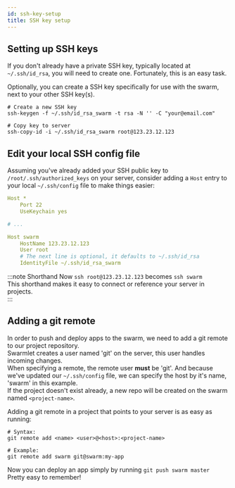 ```yaml
---
id: ssh-key-setup
title: SSH key setup
---
```


## Setting up SSH keys
If you don't already have a private SSH key, typically located at `~/.ssh/id_rsa`, you will need to create one. Fortunately, this is an easy task.  

Optionally, you can create a SSH key specifically for use with the swarm, next to your other SSH key(s).

```shell
# Create a new SSH key
ssh-keygen -f ~/.ssh/id_rsa_swarm -t rsa -N '' -C "your@email.com"

# Copy key to server
ssh-copy-id -i ~/.ssh/id_rsa_swarm root@123.23.12.123
```

## Edit your local SSH config file

Assuming you've already added your SSH public key to `/root/.ssh/authorized_keys` on your server, consider adding a `Host` entry to your local `~/.ssh/config` file to make things easier:

```yaml
Host *
    Port 22
    UseKeychain yes

# ...

Host swarm
    HostName 123.23.12.123
    User root
    # The next line is optional, it defaults to ~/.ssh/id_rsa
    IdentityFile ~/.ssh/id_rsa_swarm
```

:::note Shorthand
Now `ssh root@123.23.12.123` becomes `ssh swarm`  
This shorthand makes it easy to connect or reference your server in projects.  
:::

## Adding a git remote

In order to push and deploy apps to the swarm, we need to add a git remote to our project repository.  
Swarmlet creates a user named 'git' on the server, this user handles incoming changes.  
When specifying a remote, the remote user **must** be 'git'. And because we've updated our `~/.ssh/config` file, we can specify the host by it's name, 'swarm' in this example.  
If the project doesn't exist already, a new repo will be created on the swarm named `<project-name>`.

Adding a git remote in a project that points to your server is as easy as running:
```shell
# Syntax:
git remote add <name> <user>@<host>:<project-name>

# Example:
git remote add swarm git@swarm:my-app
```


Now you can deploy an app simply by running `git push swarm master`  
Pretty easy to remember!

